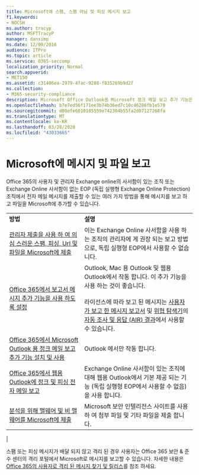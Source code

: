 ```yaml
---
title: Microsoft에 스팸, 스팸 아님 및 피싱 메시지 보고
f1.keywords:
- NOCSH
ms.author: tracyp
author: MSFTTracyP
manager: dansimp
ms.date: 12/09/2016
audience: ITPro
ms.topic: article
ms.service: O365-seccomp
localization_priority: Normal
search.appverid:
- MET150
ms.assetid: c31406ea-2979-4fac-9288-f835269b9d2f
ms.collection:
- M365-security-compliance
description: Microsoft Office Outlook용 Microsoft 정크 메일 보고 추가 기능은 정크 메일 메시지를 보고하는 다양한 방법을 제공합니다.
ms.openlocfilehash: b7e7ed56f171ee3b74b36ed7c10c46286fb1e570
ms.sourcegitcommit: d00efe6010185559e742304b55fa2d07127268fa
ms.translationtype: MT
ms.contentlocale: ko-KR
ms.lasthandoff: 03/28/2020
ms.locfileid: "43033665"
---
```

# <a name="report-messages-and-files-to-microsoft"></a>Microsoft에 메시지 및 파일 보고

Office 365의 사용자 및 관리자 Exchange online의 사서함이 있는 조직 또는 Exchange Online 사서함이 없는 EOP (독립 실행형 Exchange Online Protection) 조직에서 전자 메일 메시지를 제출할 수 있는 여러 가지 방법을 통해 메시지를 보고 하 고 파일을 Microsoft에 추가할 수 있습니다.

|||
|---|---|
|**방법**|**설명**|
|[관리자 제출을 사용 하 여 의심 스러운 스팸, 피싱, Url 및 파일을 Microsoft에 제출](admin-submission.md)|이는 Exchange Online 사서함을 사용 하는 조직의 관리자에 게 권장 되는 보고 방법으로, 독립 실행형 EOP에서 사용할 수 없습니다.|
|[Office 365에서 보고서 메시지 추가 기능을 사용 하도록 설정](enable-the-report-message-add-in.md)|Outlook, Mac 용 Outlook 및 웹용 Outlook에서 작동 합니다. 이 추가 기능을 사용 하는 것이 좋습니다. <br/><br/> 라이선스에 따라 보고 된 메시지는 [사용자가 보고 한 메시지 보고서](view-email-security-reports.md#user-reported-messages-report) 및 [위협 탐색기](threat-explorer-views.md#email--submissions)의 [자동 조사 및 응답 (AIR) 결과](air-view-investigation-results.md)에서 사용할 수 있습니다.|
|[Office 365에서 Microsoft Outlook 용 정크 메일 보고 추가 기능 설치 및 사용](junk-email-reporting-add-in-for-microsoft-outlook.md)|Outlook 에서만 작동 합니다.|
|[Office 365에서 웹용 Outlook에 정크 및 피싱 전자 메일 보고](report-junk-email-and-phishing-scams-in-outlook-on-the-web-eop.md)|Exchange Online 사서함이 있는 조직에 대해 웹용 Outlook에서 기본 제공 되는 기능 (독립 실행형 EOP에서 사용할 수 없음)을 사용 합니다.|
|[분석을 위해 맬웨어 및 비 맬웨어를 Microsoft에 제출](submitting-malware-and-non-malware-to-microsoft-for-analysis.md)|Microsoft 보안 인텔리전스 사이트를 사용 하 여 첨부 파일 및 기타 파일을 제출 합니다.|
|

스팸 또는 피싱 메시지가 배달 되지 않고 격리 된 경우 사용자는 Office 365 보안 & 준수 센터의 격리 포털에서 Microsoft로 메시지를 보고할 수 있습니다. 자세한 내용은 [Office 365의 사용자로 격리 된 메시지 찾기 및 릴리스](find-and-release-quarantined-messages-as-a-user.md)를 참조 하세요.